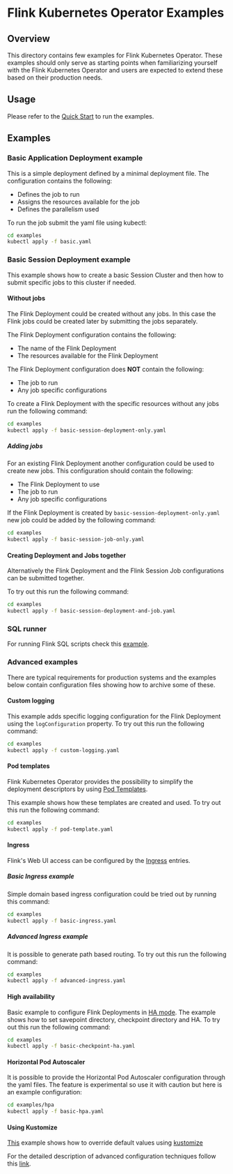 <!--
Licensed to the Apache Software Foundation (ASF) under one
or more contributor license agreements.  See the NOTICE file
distributed with this work for additional information
regarding copyright ownership.  The ASF licenses this file
to you under the Apache License, Version 2.0 (the
"License"); you may not use this file except in compliance
with the License.  You may obtain a copy of the License at

  http://www.apache.org/licenses/LICENSE-2.0

Unless required by applicable law or agreed to in writing,
software distributed under the License is distributed on an
"AS IS" BASIS, WITHOUT WARRANTIES OR CONDITIONS OF ANY
KIND, either express or implied.  See the License for the
specific language governing permissions and limitations
under the License.
-->

# Flink Kubernetes Operator Examples

## Overview

This directory contains few examples for Flink Kubernetes Operator.
These examples should only serve as starting points when familiarizing yourself with the
Flink Kubernetes Operator and users are expected to extend these based on their production needs.

## Usage

Please refer to the [Quick Start](https://nightlies.apache.org/flink/flink-kubernetes-operator-docs-main/docs/try-flink-kubernetes-operator/quick-start)
to run the examples.

## Examples

### Basic Application Deployment example

This is a simple deployment defined by a minimal deployment file.
The configuration contains the following:
- Defines the job to run
- Assigns the resources available for the job
- Defines the parallelism used

To run the job submit the yaml file using kubectl:
```bash
cd examples
kubectl apply -f basic.yaml
```

### Basic Session Deployment example

This example shows how to create a basic Session Cluster and then how to submit specific jobs to this cluster if needed.

#### Without jobs 

The Flink Deployment could be created without any jobs.
In this case the Flink jobs could be created later by submitting the jobs
separately.

The Flink Deployment configuration contains the following:
- The name of the Flink Deployment
- The resources available for the Flink Deployment

The Flink Deployment configuration does __NOT__ contain the following:
- The job to run
- Any job specific configurations

To create a Flink Deployment with the specific resources without any jobs run the following command:
```bash
cd examples
kubectl apply -f basic-session-deployment-only.yaml
```

##### Adding jobs

For an existing Flink Deployment another configuration could be used to create new jobs.
This configuration should contain the following:
- The Flink Deployment to use
- The job to run
- Any job specific configurations

If the Flink Deployment is created by `basic-session-deployment-only.yaml` new job could be added
by the following command:
```bash
cd examples
kubectl apply -f basic-session-job-only.yaml
```

#### Creating Deployment and Jobs together

Alternatively the Flink Deployment and the Flink Session Job configurations can be submitted together.

To try out this run the following command:
```bash
cd examples
kubectl apply -f basic-session-deployment-and-job.yaml
```

### SQL runner

For running Flink SQL scripts check this [example](https://github.com/apache/flink-kubernetes-operator/tree/main/examples/flink-sql-runner-example).

### Advanced examples

There are typical requirements for production systems and the examples below contain configuration files
showing how to archive some of these.

#### Custom logging

This example adds specific logging configuration for the Flink Deployment using the
`logConfiguration` property. To try out this run the following command:
```bash
cd examples
kubectl apply -f custom-logging.yaml
```

#### Pod templates

Flink Kubernetes Operator provides the possibility to simplify the deployment descriptors by using
[Pod Templates](https://nightlies.apache.org/flink/flink-kubernetes-operator-docs-main/docs/custom-resource/pod-template/).

This example shows how these templates are created and used. To try out this run the following command:
```bash
cd examples
kubectl apply -f pod-template.yaml
```

#### Ingress

Flink's Web UI access can be configured by the
[Ingress](https://nightlies.apache.org/flink/flink-kubernetes-operator-docs-main/docs/operations/ingress/)
entries.

##### Basic Ingress example

Simple domain based ingress configuration could be tried out by running this command:
```bash
cd examples
kubectl apply -f basic-ingress.yaml
```

##### Advanced Ingress example

It is possible to generate path based routing. To try out this run the following command:
```bash
cd examples
kubectl apply -f advanced-ingress.yaml
```

#### High availability

Basic example to configure Flink Deployments in
[HA mode](https://nightlies.apache.org/flink/flink-docs-release-1.15/docs/deployment/ha/overview/).
The example shows how to set savepoint directory, checkpoint directory and HA. To try out this run the following command:
```bash
cd examples
kubectl apply -f basic-checkpoint-ha.yaml
```

#### Horizontal Pod Autoscaler

It is possible to provide the Horizontal Pod Autoscaler configuration through the yaml files.
The feature is experimental so use it with caution but here is an example configuration:
```bash
cd examples/hpa
kubectl apply -f basic-hpa.yaml
```

#### Using Kustomize

[This](https://github.com/apache/flink-kubernetes-operator/tree/main/examples/kustomize) example shows
how to override default values using [kustomize](https://kustomize.io/)

For the detailed description of advanced configuration techniques follow this 
[link](https://nightlies.apache.org/flink/flink-kubernetes-operator-docs-main/docs/operations/helm/#advanced-customization-techniques).

